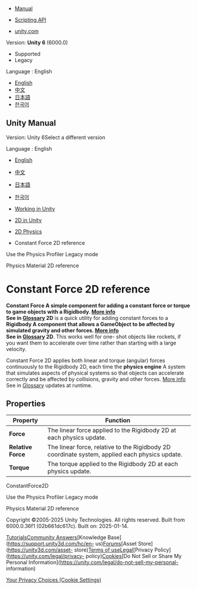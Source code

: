 [](https://docs.unity3d.com)

  * [Manual](../Manual/index.html)
  * [Scripting API](../ScriptReference/index.html)

  * [unity.com](https://unity.com/)

Version: **Unity 6** (6000.0)

  * Supported
  * Legacy

Language : English

  * [English](/Manual/2d-physics/constant-force-2d-reference.html)
  * [中文](/cn/current/Manual/2d-physics/constant-force-2d-reference.html)
  * [日本語](/ja/current/Manual/2d-physics/constant-force-2d-reference.html)
  * [한국어](/kr/current/Manual/2d-physics/constant-force-2d-reference.html)

[](https://docs.unity3d.com)

## Unity Manual

Version: Unity 6Select a different version

Language : English

  * [English](/Manual/2d-physics/constant-force-2d-reference.html)
  * [中文](/cn/current/Manual/2d-physics/constant-force-2d-reference.html)
  * [日本語](/ja/current/Manual/2d-physics/constant-force-2d-reference.html)
  * [한국어](/kr/current/Manual/2d-physics/constant-force-2d-reference.html)

  * [Working in Unity](../working-in-unity.html)
  * [2D in Unity](../Unity2D.html)
  * [2D Physics](../2d-physics/2d-physics.html)
  * Constant Force 2D reference

[](../2d-physics/physics-profiler/use-physics-profiler-legacy-mode.html)

Use the Physics Profiler Legacy mode

[](../2d-physics/physics-material-2d-reference.html)

Physics Material 2D reference

# Constant Force 2D reference

****Constant Force** A simple component for adding a constant force or torque
to game objects with a Rigidbody. [More info](../class-ConstantForce.html)  
See in [Glossary](../Glossary.html#ConstantForce) 2D** is a quick utility for
adding constant forces to a ****Rigidbody** A component that allows a
GameObject to be affected by simulated gravity and other forces. [More
info](../class-Rigidbody.html)  
See in [Glossary](../Glossary.html#Rigidbody) 2D**. This works well for one-
shot objects like rockets, if you want them to accelerate over time rather
than starting with a large velocity.

Constant Force 2D applies both linear and torque (angular) forces continuously
to the Rigidbody 2D, each time the **physics engine** A system that simulates
aspects of physical systems so that objects can accelerate correctly and be
affected by collisions, gravity and other forces. [More
info](../PhysicsSection.html)  
See in [Glossary](../Glossary.html#PhysicsEngine) updates at runtime.

## Properties

**Property** | **Function**  
---|---  
**Force** | The linear force applied to the Rigidbody 2D at each physics update.  
**Relative Force** | The linear force, relative to the Rigidbody 2D coordinate system, applied each physics update.  
**Torque** | The torque applied to the Rigidbody 2D at each physics update.  
  
ConstantForce2D

[](../2d-physics/physics-profiler/use-physics-profiler-legacy-mode.html)

Use the Physics Profiler Legacy mode

[](../2d-physics/physics-material-2d-reference.html)

Physics Material 2D reference

Copyright ©2005-2025 Unity Technologies. All rights reserved. Built from
6000.0.36f1 (02b661dc617c). Built on: 2025-01-14.

[Tutorials](https://learn.unity.com/)[Community
Answers](https://answers.unity3d.com)[Knowledge
Base](https://support.unity3d.com/hc/en-
us)[Forums](https://forum.unity3d.com)[Asset Store](https://unity3d.com/asset-
store)[Terms of
use](https://docs.unity3d.com/Manual/TermsOfUse.html)[Legal](https://unity.com/legal)[Privacy
Policy](https://unity.com/legal/privacy-
policy)[Cookies](https://unity.com/legal/cookie-policy)[Do Not Sell or Share
My Personal Information](https://unity.com/legal/do-not-sell-my-personal-
information)

[Your Privacy Choices (Cookie Settings)](javascript:void\(0\);)

